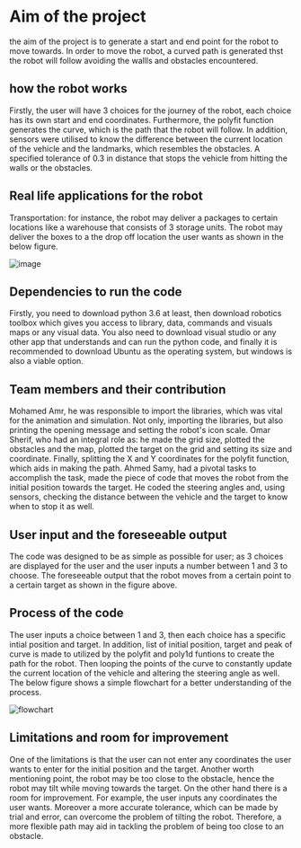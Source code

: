# Aim of the project
the aim of the project is to generate a start and end point for the robot to move towards. In order to move the robot, a curved path is generated thst the robot will follow avoiding the wallls and obstacles encountered.

## how the robot works
Firstly, the user will have 3 choices for the journey of the robot, each choice has its own start and end coordinates. Furthermore, the polyfit function generates the curve, which is the path that the robot will follow. In addition, sensors were utilised to know the difference between the current location of the vehicle and the landmarks, which resembles the obstacles. A specified tolerance of 0.3 in distance that stops the vehicle from hitting the walls or the obstacles.

## Real life applications for the robot
Transportation: for instance, the robot may deliver a packages to certain locations like a warehouse that consists of 3 storage units. The robot may deliver the boxes to a the drop off location the user wants as shown in the below figure.

![image](https://user-images.githubusercontent.com/104323652/206169501-c55e5f73-1e10-48a4-b346-cffa58a30789.png)








## Dependencies to run the code 
Firstly, you need to download python 3.6 at least, then download robotics toolbox which gives you access to library, data, commands and visuals maps or any visual data. You also need to download visual studio or any other app that understands and can run the python code, and finally it is recommended to download Ubuntu as the operating system, but windows is also a viable option.

## Team members and their contribution
Mohamed Amr, he was responsible to import the libraries, which was vital for the animation and simulation. Not only, importing the libraries, but also printing the opening message and setting the robot's icon scale.
Omar Sherif, who had an integral role as: he made the grid size, plotted the obstacles and the map, plotted the target on the grid and setting its size and coordinate. Finally, splitting the X and Y coordinates for the polyfit function, which aids in making the path.
Ahmed Samy, had a pivotal tasks to accomplish the task, made the piece of code that moves the robot from the initial position towards the target. He coded the steering angles and, using sensors, checking the distance between the vehicle and the target to know when to stop it as well.

## User input and the foreseeable output
The code was designed to be as simple as possible for user; as 3 choices are displayed for the user and the user inputs a number between 1 and 3 to choose. The foreseeable output that the robot moves from a certain point to a certain target as shown in the figure above.

## Process of the code 
The user inputs a choice between 1 and 3, then each choice has a specific intial position and target. In addition, list of initial position, target and peak of curve is made to utilized by the polyfit and poly1d funtions to create the path for the robot. Then looping the points of the curve to constantly update the current location of the vehicle and altering the steering angle as well. The below figure shows a simple flowchart for a better understanding of the process.

![flowchart](https://user-images.githubusercontent.com/114657588/206302860-29233b41-90cc-4414-8f0a-473153cc0176.png)









## Limitations and room for improvement
One of the limitations is that the user can not enter any coordinates the user wants to enter for the initial position and the target. Another worth mentioning point, the robot may be too close to the obstacle, hence the robot may tilt while moving towards the target.
On the other hand there is a room for improvement. For example, the user inputs any coordinates the user wants. Moreover a more accurate tolerance, which can be made by trial and error, can overcome the problem of tilting the robot. Therefore, a more flexible path may aid in tackling the problem of being too close to an obstacle.
